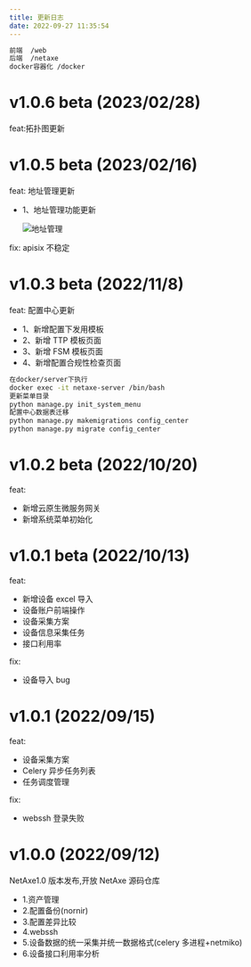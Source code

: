 ```yaml
---
title: 更新日志
date: 2022-09-27 11:35:54
---
```


```bash
前端  /web
后端  /netaxe
docker容器化 /docker

```

[comment]: <> (# v1.0.4 beta &#40;2022/12/8&#41;)

[comment]: <> (feat: 配置中心更新)

[comment]: <> (- 1、新增地址管理)

[comment]: <> (  - 支持在线地址分配、回收、统计等操作)

[comment]: <> (  - 待更新 定时回收、定时更新)
    

[comment]: <> (```shell)

[comment]: <> (   0. 拉取ipam镜像并配置启动;验证功能ip:38001&#40;ipam服务admin后端&#41;;)
   
[comment]: <> (   1. 地址管理需要先在菜单配置页面配置前端路由;)
   
[comment]: <> (   2. 需要先在ip:9948 apisix配置api网关路由&#40;/ipam/*&#41;;)
   
[comment]: <> (   3. 平台前端验证 ip:8888/ip_manage/ipam)
   
[comment]: <> (```)


# v1.0.6 beta (2023/02/28)

feat:拓扑图更新


# v1.0.5 beta (2023/02/16)

feat: 地址管理更新

- 1、地址管理功能更新

  ![地址管理](https://cdn.staticaly.com/gh/xuehaoweng/netaxe-image@master/image.67ht05xvuvo0.webp)

fix: apisix 不稳定
  
# v1.0.3 beta (2022/11/8)

feat: 配置中心更新

- 1、新增配置下发用模板
- 2、新增 TTP 模板页面
- 3、新增 FSM 模板页面
- 4、新增配置合规性检查页面

```bash
在docker/server下执行
docker exec -it netaxe-server /bin/bash
更新菜单目录
python manage.py init_system_menu
配置中心数据表迁移
python manage.py makemigrations config_center
python manage.py migrate config_center
```

# v1.0.2 beta (2022/10/20)

feat:

- 新增云原生微服务网关
- 新增系统菜单初始化

# v1.0.1 beta (2022/10/13)

feat:

- 新增设备 excel 导入
- 设备账户前端操作
- 设备采集方案
- 设备信息采集任务
- 接口利用率

fix:

- 设备导入 bug

# v1.0.1 (2022/09/15)

feat:

- 设备采集方案
- Celery 异步任务列表
- 任务调度管理

fix:

- webssh 登录失败

# v1.0.0 (2022/09/12)

NetAxe1.0 版本发布,开放 NetAxe 源码仓库

- 1.资产管理
- 2.配置备份(nornir)
- 3.配置差异比较
- 4.webssh
- 5.设备数据的统一采集并统一数据格式(celery 多进程+netmiko)
- 6.设备接口利用率分析
